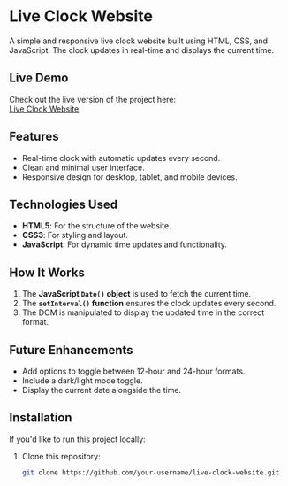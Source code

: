 # Live Clock Website

A simple and responsive live clock website built using HTML, CSS, and JavaScript. The clock updates in real-time and displays the current time.

## Live Demo
Check out the live version of the project here:  
[Live Clock Website](https://stirring-kitsune-2a6d94.netlify.app/)

## Features
- Real-time clock with automatic updates every second.
- Clean and minimal user interface.
- Responsive design for desktop, tablet, and mobile devices.

## Technologies Used
- **HTML5**: For the structure of the website.
- **CSS3**: For styling and layout.
- **JavaScript**: For dynamic time updates and functionality.

## How It Works
1. The **JavaScript `Date()` object** is used to fetch the current time.
2. The **`setInterval()` function** ensures the clock updates every second.
3. The DOM is manipulated to display the updated time in the correct format.

## Future Enhancements
- Add options to toggle between 12-hour and 24-hour formats.
- Include a dark/light mode toggle.
- Display the current date alongside the time.

## Installation
If you'd like to run this project locally:
1. Clone this repository:
   ```bash
   git clone https://github.com/your-username/live-clock-website.git

